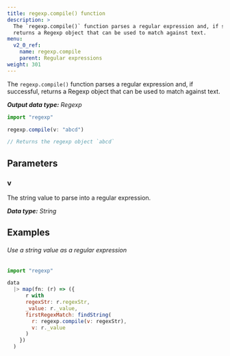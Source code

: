 ```yaml
---
title: regexp.compile() function
description: >
  The `regexp.compile()` function parses a regular expression and, if successful,
  returns a Regexp object that can be used to match against text.
menu:
  v2_0_ref:
    name: regexp.compile
    parent: Regular expressions
weight: 301
---
```


The `regexp.compile()` function parses a regular expression and, if successful,
returns a Regexp object that can be used to match against text.

_**Output data type:** Regexp_

```js
import "regexp"

regexp.compile(v: "abcd")

// Returns the regexp object `abcd`
```

## Parameters

### v
The string value to parse into a regular expression.

_**Data type:** String_

## Examples

###### Use a string value as a regular expression
```js
import "regexp"

data
  |> map(fn: (r) => ({
      r with
      regexStr: r.regexStr,
      _value: r._value,
      firstRegexMatch: findString(
        r: regexp.compile(v: regexStr),
        v: r._value
      )
    })
  )
```
